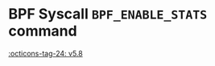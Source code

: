 # BPF Syscall `BPF_ENABLE_STATS` command

<!-- [FEATURE_TAG](BPF_ENABLE_STATS) -->
[:octicons-tag-24: v5.8](https://github.com/torvalds/linux/commit/d46edd671a147032e22cfeb271a5734703093649)
<!-- [/FEATURE_TAG] -->

<!-- TODO -->
